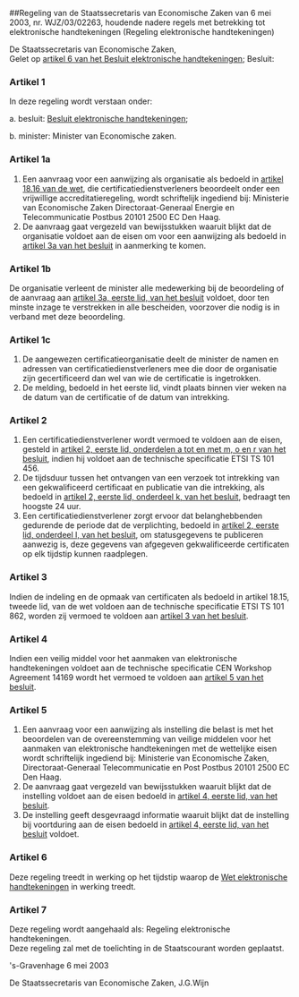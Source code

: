 <meta http-equiv='Content-Type' content='text/html; charset=utf-8' />

##Regeling van de Staatssecretaris van Economische Zaken van 6 mei 2003, nr. WJZ/03/02263, houdende nadere regels met betrekking tot elektronische handtekeningen (Regeling elektronische handtekeningen)

De Staatssecretaris van Economische Zaken,  
Gelet op [artikel 6 van het Besluit elektronische handtekeningen](../../../../../AMvB/besluit/elektronische/handtekeningen/BWBR0015047/README.md);
Besluit:    

### Artikel  1  

In deze regeling wordt verstaan onder: 

a. besluit: [Besluit elektronische handtekeningen](../../../../../AMvB/besluit/elektronische/handtekeningen/BWBR0015047/README.md);  

b. minister: Minister van Economische zaken.    

### Artikel  1a  

1.  Een aanvraag voor een aanwijzing als organisatie als bedoeld in [artikel 18.16 van de wet](../../../../../wet/telecommunicatiewet/BWBR0009950/README.md), die certificatiedienstverleners beoordeelt onder een vrijwillige accreditatieregeling, wordt schriftelijk ingediend bij: Ministerie van Economische Zaken Directoraat-Generaal Energie en Telecommunicatie Postbus 20101 2500 EC Den Haag.   
2.  De aanvraag gaat vergezeld van bewijsstukken waaruit blijkt dat de organisatie voldoet aan de eisen om voor een aanwijzing als bedoeld in [artikel 3a van het besluit](../../../../../AMvB/besluit/elektronische/handtekeningen/BWBR0015047/README.md) in aanmerking te komen.   

### Artikel  1b  

De organisatie verleent de minister alle medewerking bij de beoordeling of de aanvraag aan [artikel 3a, eerste lid, van het besluit](../../../../../AMvB/besluit/elektronische/handtekeningen/BWBR0015047/README.md) voldoet, door ten minste inzage te verstrekken in alle bescheiden, voorzover die nodig is in verband met deze beoordeling.  

### Artikel  1c  

1.  De aangewezen certificatieorganisatie deelt de minister de namen en adressen van certificatiedienstverleners mee die door de organisatie zijn gecertificeerd dan wel van wie de certificatie is ingetrokken.   
2.  De melding, bedoeld in het eerste lid, vindt plaats binnen vier weken na de datum van de certificatie of de datum van intrekking.   

### Artikel  2  

1.  Een certificatiedienstverlener wordt vermoed te voldoen aan de eisen, gesteld in [artikel 2, eerste lid, onderdelen a tot en met m, o en r van het besluit](../../../../../AMvB/besluit/elektronische/handtekeningen/BWBR0015047/README.md), indien hij voldoet aan de technische specificatie ETSI TS 101 456.   
2.  De tijdsduur tussen het ontvangen van een verzoek tot intrekking van een gekwalificeerd certificaat en publicatie van die intrekking, als bedoeld in [artikel 2, eerste lid, onderdeel k, van het besluit](../../../../../AMvB/besluit/elektronische/handtekeningen/BWBR0015047/README.md), bedraagt ten hoogste 24 uur.   
3.  Een certificatiedienstverlener zorgt ervoor dat belanghebbenden gedurende de periode dat de verplichting, bedoeld in [artikel 2, eerste lid, onderdeel l, van het besluit](../../../../../AMvB/besluit/elektronische/handtekeningen/BWBR0015047/README.md), om statusgegevens te publiceren aanwezig is, deze gegevens van afgegeven gekwalificeerde certificaten op elk tijdstip kunnen raadplegen.   

### Artikel  3  

Indien de indeling en de opmaak van certificaten als bedoeld in artikel 18.15, tweede lid, van de wet voldoen aan de technische specificatie ETSI TS 101 862, worden zij vermoed te voldoen aan [artikel 3 van het besluit](../../../../../AMvB/besluit/elektronische/handtekeningen/BWBR0015047/README.md).  

### Artikel  4  

Indien een veilig middel voor het aanmaken van elektronische handtekeningen voldoet aan de technische specificatie CEN Workshop Agreement 14169 wordt het vermoed te voldoen aan [artikel 5 van het besluit](../../../../../AMvB/besluit/elektronische/handtekeningen/BWBR0015047/README.md).  

### Artikel  5  

1.  Een aanvraag voor een aanwijzing als instelling die belast is met het beoordelen van de overeenstemming van veilige middelen voor het aanmaken van elektronische handtekeningen met de wettelijke eisen wordt schriftelijk ingediend bij: Ministerie van Economische Zaken, Directoraat-Generaal Telecommunicatie en Post Postbus 20101 2500 EC Den Haag.   
2.  De aanvraag gaat vergezeld van bewijsstukken waaruit blijkt dat de instelling voldoet aan de eisen bedoeld in [artikel 4, eerste lid, van het besluit](../../../../../AMvB/besluit/elektronische/handtekeningen/BWBR0015047/README.md).   
3.  De instelling geeft desgevraagd informatie waaruit blijkt dat de instelling bij voortduring aan de eisen bedoeld in [artikel 4, eerste lid, van het besluit](../../../../../AMvB/besluit/elektronische/handtekeningen/BWBR0015047/README.md) voldoet.   

### Artikel  6  

Deze regeling treedt in werking op het tijdstip waarop de [Wet elektronische handtekeningen](../../../../../wet/wet/elektronische/handtekeningen/BWBR0015046/README.md) in werking treedt.  

### Artikel  7  

Deze regeling wordt aangehaald als: Regeling elektronische handtekeningen.  
Deze regeling zal met de toelichting in de Staatscourant worden geplaatst.   

's-Gravenhage 
6 mei 2003    

De 
Staatssecretaris van Economische Zaken, 
J.G.Wijn    
